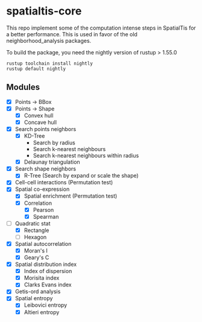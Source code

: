 # spatialtis-core

This repo implement some of the computation intense steps in SpatialTis
for a better performance. This is used in favor of the old
neighborhood_analysis packages.

To build the package, you need the nightly version of rustup > 1.55.0
```shell
rustup toolchain install nightly
rustup default nightly
```

## Modules
- [x] Points -> BBox
- [x] Points -> Shape
  - [x] Convex hull
  - [x] Concave hull
- [x] Search points neighbors
    - [x] KD-Tree
        - Search by radius
        - Search k-nearest neighbours
        - Search k-nearest neighbours within radius
    - [x] Delaunay triangulation
- [x] Search shape neighbors
    - [x] R-Tree (Search by expand or scale the shape)
- [x] Cell-cell interactions (Permutation test)
- [x] Spatial co-expression
    - [x] Spatial enrichment (Permutation test)
    - [x] Correlation
        - [x] Pearson
        - [x] Spearman
- [ ] Quadratic stat
    - [x] Rectangle
    - [ ] Hexagon
- [x] Spatial autocorrelation
    - [x] Moran's I
    - [x] Geary's C
- [x] Spatial distribution index
    - [x] Index of dispersion
    - [x] Morisita index
    - [x] Clarks Evans index
- [x] Getis-ord analysis
- [x] Spatial entropy
    - [x] Leibovici entropy
    - [x] Altieri entropy